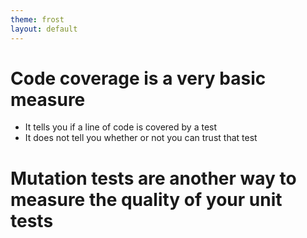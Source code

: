 ```yaml
---
theme: frost
layout: default
---
```


# Code coverage is a very basic measure

- It tells you if a line of code is covered by a test
- It does not tell you whether or not you can trust that test

# Mutation tests are another way to measure the quality of your unit tests

